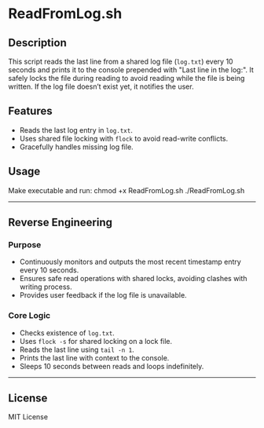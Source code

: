 # ReadFromLog.sh

## Description

This script reads the last line from a shared log file (`log.txt`) every 10 seconds and prints it to the console prepended with "Last line in the log:". It safely locks the file during reading to avoid reading while the file is being written. If the log file doesn’t exist yet, it notifies the user.

## Features

- Reads the last log entry in `log.txt`.
- Uses shared file locking with `flock` to avoid read-write conflicts.
- Gracefully handles missing log file.

## Usage

Make executable and run:
chmod +x ReadFromLog.sh
./ReadFromLog.sh

---

## Reverse Engineering

### Purpose

- Continuously monitors and outputs the most recent timestamp entry every 10 seconds.
- Ensures safe read operations with shared locks, avoiding clashes with writing process.
- Provides user feedback if the log file is unavailable.

### Core Logic

- Checks existence of `log.txt`.
- Uses `flock -s` for shared locking on a lock file.
- Reads the last line using `tail -n 1`.
- Prints the last line with context to the console.
- Sleeps 10 seconds between reads and loops indefinitely.

---

## License

MIT License
